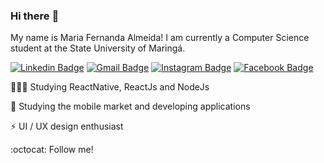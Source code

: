 ### Hi there :rocket:	

My name is Maria Fernanda Almeida! I am currently a Computer Science student at the State University of Maringá.

[![Linkedin Badge](https://img.shields.io/badge/linkedin-%230077B5.svg?&style=flat-square&logo=linkedin&logoColor=white)](https://www.linkedin.com/in/maria-fernanda-almeida-oliveira-882944187/) [![Gmail Badge](https://img.shields.io/badge/-maria.almoliveira@gmail.com-c14438?style=flat-square&logo=Gmail&logoColor=white&link=mailto:maria.almoliveira@gmail.com)](mailto:maria.almoliveira@gmail.com) [![Instagram Badge](https://img.shields.io/badge/instagram-%23E4405F.svg?&style=flat-square&logo=instagram&logoColor=white)](https://www.instagram.com/mafealm/) [![Facebook Badge](https://img.shields.io/badge/facebook-%231877F2.svg?&style=flat-square&logo=facebook&logoColor=white)](https://www.facebook.com/mariafernanda.fe.77/)

👨🏻‍💻  Studying ReactNative, ReactJs and NodeJs

:iphone: Studying the mobile market and developing applications

:zap: UI / UX design enthusiast

:octocat: Follow me!





